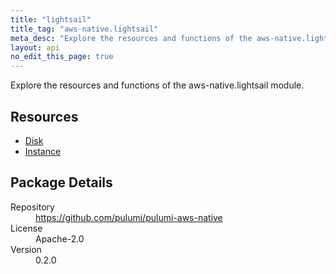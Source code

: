 ```yaml
---
title: "lightsail"
title_tag: "aws-native.lightsail"
meta_desc: "Explore the resources and functions of the aws-native.lightsail module."
layout: api
no_edit_this_page: true
---
```


<!-- WARNING: this file was generated by Pulumi Docs Generator. -->
<!-- Do not edit by hand unless you're certain you know what you are doing! -->

Explore the resources and functions of the aws-native.lightsail module.

<h2 id="resources">Resources</h2>
<ul class="api">
    <li><a href="disk" title="Disk"><span class="symbol resource"></span>Disk</a></li>
    <li><a href="instance" title="Instance"><span class="symbol resource"></span>Instance</a></li>
</ul>

<h2 id="package-details">Package Details</h2>
<dl class="package-details">
	<dt>Repository</dt>
	<dd><a href="https://github.com/pulumi/pulumi-aws-native">https://github.com/pulumi/pulumi-aws-native</a></dd>
	<dt>License</dt>
	<dd>Apache-2.0</dd>
	<dt>Version</dt>
	<dd>0.2.0</dd>
</dl>

